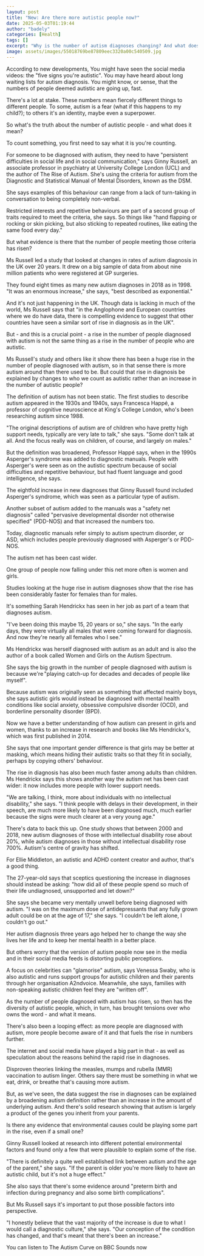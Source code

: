 ```yaml
---
layout: post
title: "New: Are there more autistic people now?"
date: 2025-05-03T01:19:44
author: "badely"
categories: [Health]
tags: []
excerpt: "Why is the number of autism diagnoses changing? And what does it mean for autistic people?"
image: assets/images/55018769be87809eec3320a00c540509.jpg
---
```


According to new developments, You might have seen the social media videos: the "five signs you're autistic". You may have heard about long waiting lists for autism diagnosis. You might know, or sense, that the numbers of people deemed autistic are going up, fast.

There's a lot at stake. These numbers mean fiercely different things to different people. To some, autism is a fear (what if this happens to my child?); to others it's an identity, maybe even a superpower.

So what's the truth about the number of autistic people - and what does it mean?

To count something, you first need to say what it is you're counting.

For someone to be diagnosed with autism, they need to have "persistent difficulties in social life and in social communication," says Ginny Russell, an associate professor in psychiatry at University College London (UCL) and the author of The Rise of Autism. She's using the criteria for autism from the Diagnostic and Statistical Manual of Mental Disorders, known as the DSM.

She says examples of this behaviour can range from a lack of turn-taking in conversation to being completely non-verbal.

Restricted interests and repetitive behaviours are part of a second group of traits required to meet the criteria, she says. So things like "hand flapping or rocking or skin picking, but also sticking to repeated routines, like eating the same food every day."

But what evidence is there that the number of people meeting those criteria has risen?

Ms Russell led a study that looked at changes in rates of autism diagnosis in the UK over 20 years. It drew on a big sample of data from about nine million patients who were registered at GP surgeries.

They found eight times as many new autism diagnoses in 2018 as in 1998. "It was an enormous increase," she says, "best described as exponential."

And it's not just happening in the UK. Though data is lacking in much of the world, Ms Russell says that "in the Anglophone and European countries where we do have data, there is compelling evidence to suggest that other countries have seen a similar sort of rise in diagnosis as in the UK".

But - and this is a crucial point - a rise in the number of people diagnosed with autism is not the same thing as a rise in the number of people who are autistic.

Ms Russell's study and others like it show there has been a huge rise in the number of people diagnosed with autism, so in that sense there is more autism around than there used to be. But could that rise in diagnosis be explained by changes to who we count as autistic rather than an increase in the number of autistic people?

The definition of autism has not been static. The first studies to describe autism appeared in the 1930s and 1940s, says Francesca Happé, a professor of cognitive neuroscience at King's College London, who's been researching autism since 1988.

"The original descriptions of autism are of children who have pretty high support needs, typically are very late to talk," she says. "Some don't talk at all. And the focus really was on children, of course, and largely on males."

But the definition was broadened, Professor Happé says, when in the 1990s Asperger's syndrome was added to diagnostic manuals. People with Asperger's were seen as on the autistic spectrum because of social difficulties and repetitive behaviour, but had fluent language and good intelligence, she says.

The eightfold increase in new diagnoses that Ginny Russell found included Asperger's syndrome, which was seen as a particular type of autism.

Another subset of autism added to the manuals was a "safety net diagnosis" called "pervasive developmental disorder not otherwise specified" (PDD-NOS) and that increased the numbers too.

Today, diagnostic manuals refer simply to autism spectrum disorder, or ASD, which includes people previously diagnosed with Asperger's or PDD-NOS.

The autism net has been cast wider.

One group of people now falling under this net more often is women and girls.

Studies looking at the huge rise in autism diagnoses show that the rise has been considerably faster for females than for males.

It's something Sarah Hendrickx has seen in her job as part of a team that diagnoses autism.

"I've been doing this maybe 15, 20 years or so," she says. "In the early days, they were virtually all males that were coming forward for diagnosis. And now they're nearly all females who I see."

Ms Hendrickx was herself diagnosed with autism as an adult and is also the author of a book called Women and Girls on the Autism Spectrum.

She says the big growth in the number of people diagnosed with autism is because we're "playing catch-up for decades and decades of people like myself".

Because autism was originally seen as something that affected mainly boys, she says autistic girls would instead be diagnosed with mental health conditions like social anxiety, obsessive compulsive disorder (OCD), and borderline personality disorder (BPD).

Now we have a better understanding of how autism can present in girls and women, thanks to an increase in research and books like Ms Hendrickx's, which was first published in 2014.

She says that one important gender difference is that girls may be better at masking, which means hiding their autistic traits so that they fit in socially, perhaps by copying others' behaviour.

The rise in diagnosis has also been much faster among adults than children. Ms Hendrickx says this shows another way the autism net has been cast wider: it now includes more people with lower support needs.

"We are talking, I think, more about individuals with no intellectual disability," she says. "I think people with delays in their development, in their speech, are much more likely to have been diagnosed much, much earlier because the signs were much clearer at a very young age."

There's data to back this up. One study shows that between 2000 and 2018, new autism diagnoses of those with intellectual disability rose about 20%, while autism diagnoses in those without intellectual disability rose 700%. Autism's centre of gravity has shifted.

For Ellie Middleton, an autistic and ADHD content creator and author, that's a good thing.

The 27-year-old says that sceptics questioning the increase in diagnoses should instead be asking: "how did all of these people spend so much of their life undiagnosed, unsupported and let down?"

She says she became very mentally unwell before being diagnosed with autism. "I was on the maximum dose of antidepressants that any fully grown adult could be on at the age of 17," she says. "I couldn't be left alone, I couldn't go out."

Her autism diagnosis three years ago helped her to change the way she lives her life and to keep her mental health in a better place.

But others worry that the version of autism people now see in the media and in their social media feeds is distorting public perceptions.

A focus on celebrities can "glamorise" autism, says Venessa Swaby, who is also autistic and runs support groups for autistic children and their parents through her organisation A2ndvoice. Meanwhile, she says, families with non-speaking autistic children feel they are "written off".

As the number of people diagnosed with autism has risen, so then has the diversity of autistic people, which, in turn, has brought tensions over who owns the word - and what it means.

There's also been a looping effect: as more people are diagnosed with autism, more people become aware of it and that fuels the rise in numbers further.

The internet and social media have played a big part in that - as well as speculation about the reasons behind the rapid rise in diagnoses.

Disproven theories linking the measles, mumps and rubella (MMR) vaccination to autism linger. Others say there must be something in what we eat, drink, or breathe that's causing more autism.

But, as we've seen, the data suggest the rise in diagnoses can be explained by a broadening autism definition rather than an increase in the amount of underlying autism. And there's solid research showing that autism is largely a product of the genes you inherit from your parents.

Is there any evidence that environmental causes could be playing some part in the rise, even if a small one?

Ginny Russell looked at research into different potential environmental factors and found only a few that were plausible to explain some of the rise.

"There is definitely a quite well established link between autism and the age of the parent," she says. "If the parent is older you're more likely to have an autistic child, but it's not a huge effect."

She also says that there's some evidence around "preterm birth and infection during pregnancy and also some birth complications".

But Ms Russell says it's important to put those possible factors into perspective.

"I honestly believe that the vast majority of the increase is due to what I would call a diagnostic culture," she says. "Our conception of the condition has changed, and that's meant that there's been an increase."

You can listen to The Autism Curve on BBC Sounds now

